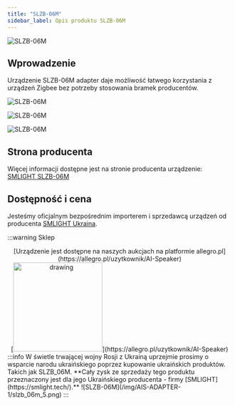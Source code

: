 ```yaml
---
title: "SLZB-06M"
sidebar_label: Opis produktu SLZB-06M
---
```


![SLZB-06M](/img/AIS-ADAPTER-1/slzb_06m_1.png)

## Wprowadzenie

Urządzenie SLZB-06M adapter daje możliwość łatwego korzystania z urządzeń Zigbee bez potrzeby stosowania bramek producentów.

![SLZB-06M](/img/AIS-ADAPTER-1/slzb_06m_2.png)

![SLZB-06M](/img/AIS-ADAPTER-1/slzb_06m_3.png)

![SLZB-06M](/img/AIS-ADAPTER-1/slzb_06m_4.png)

## Strona producenta

Więcej informacji dostępne jest na stronie producenta urządzenie: [SMLIGHT SLZB-06M](https://smlight.tech/product/slzb-06m/)

## Dostępność i cena

Jesteśmy oficjalnym bezpośrednim importerem i sprzedawcą urządzeń od producenta [SMLIGHT Ukraina](https://smlight.tech/).

:::warning Sklep
<center>
[Urządzenie jest dostępne na naszych aukcjach na platformie allegro.pl](https://allegro.pl/uzytkownik/AI-Speaker)
<br/>
[<img src="/img/allegro.png" alt="drawing" width="200"/>](https://allegro.pl/uzytkownik/AI-Speaker)
</center>
:::info W świetle trwającej wojny Rosji z Ukrainą uprzejmie prosimy o wsparcie narodu ukraińskiego poprzez kupowanie ukraińskich produktów. Takich jak SLZB_06M. **Cały zysk ze sprzedaży tego produktu przeznaczony jest dla jego Ukraińskiego producenta - firmy [SMLIGHT](https://smlight.tech/).**
![SLZB-06M](/img/AIS-ADAPTER-1/slzb_06m_5.png)
:::
